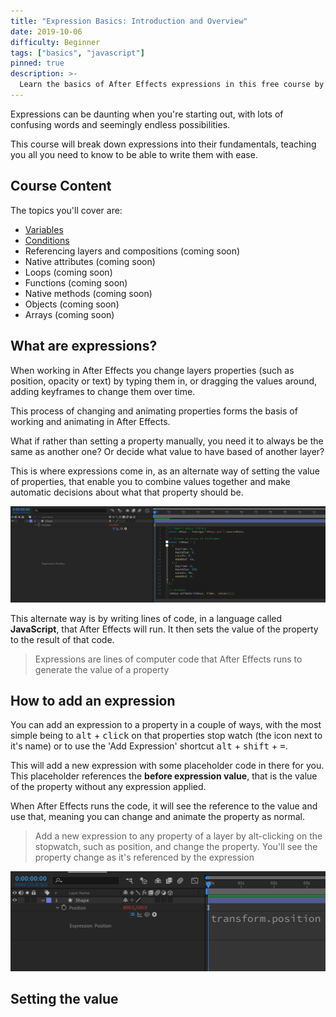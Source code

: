 ```yaml
---
title: "Expression Basics: Introduction and Overview"
date: 2019-10-06
difficulty: Beginner
tags: ["basics", "javascript"]
pinned: true
description: >-
  Learn the basics of After Effects expressions in this free course by Motion Developer. You'll learn everything from the basics of variables and conditions to more advanced topics like functions and objects.
---
```


Expressions can be daunting when you're starting out, with lots of confusing words and seemingly endless possibilities.

This course will break down expressions into their fundamentals, teaching you all you need to know to be able to write them with ease.

## Course Content

The topics you'll cover are:

- [Variables](../basics-variables)
- [Conditions](../basics-conditions)
- Referencing layers and compositions (coming soon)
- Native attributes (coming soon)
- Loops (coming soon)
- Functions (coming soon)
- Native methods (coming soon)
- Objects (coming soon)
- Arrays (coming soon)

## What are expressions?

When working in After Effects you change layers properties (such as position, opacity or text) by typing them in, or dragging the values around, adding keyframes to change them over time.

This process of changing and animating properties forms the basis of working and animating in After Effects.

What if rather than setting a property manually, you need it to always be the same as another one? Or decide what value to have based of another layer?

This is where expressions come in, as an alternate way of setting the value of properties, that enable you to combine values together and make automatic decisions about what that property should be.

![Example Expression](example-expression.png)

This alternate way is by writing lines of code, in a language called **JavaScript**, that After Effects will run. It then sets the value of the property to the result of that code.

> Expressions are lines of computer code that After Effects runs to generate the value of a property

## How to add an expression

You can add an expression to a property in a couple of ways, with the most simple being to <kbd>alt</kbd> + <kbd>click</kbd> on that properties stop watch (the icon next to it's name) or to use the 'Add Expression' shortcut <kbd>alt</kbd> + <kbd>shift</kbd> + <kbd>=</kbd>.

This will add a new expression with some placeholder code in there for you. This placeholder references the **before expression value**, that is the value of the property without any expression applied.

When After Effects runs the code, it will see the reference to the value and use that, meaning you can change and animate the property as normal.

> Add a new expression to any property of a layer by alt-clicking on the stopwatch, such as position, and change the property. You'll see the property change as it's referenced by the expression

![Changing a value with the default expression applied](default-expression.png)

## Setting the value

